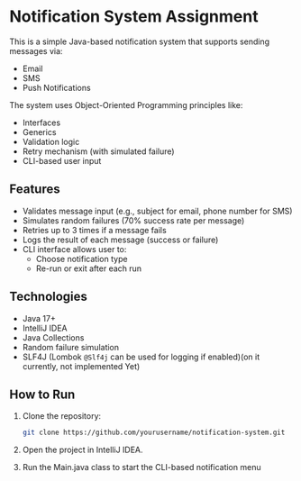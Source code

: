 # Notification System Assignment

This is a simple Java-based notification system that supports sending messages via:
-  Email
-  SMS
-  Push Notifications

The system uses Object-Oriented Programming principles like:
- Interfaces
- Generics
- Validation logic
- Retry mechanism (with simulated failure)
- CLI-based user input

## Features

- Validates message input (e.g., subject for email, phone number for SMS)
- Simulates random failures (70% success rate per message)
- Retries up to 3 times if a message fails
- Logs the result of each message (success or failure)
- CLI interface allows user to:
    - Choose notification type
    - Re-run or exit after each run

## Technologies

- Java 17+
- IntelliJ IDEA
- Java Collections
- Random failure simulation
- SLF4J (Lombok `@Slf4j` can be used for logging if enabled)(on it currently, not implemented Yet)

##  How to Run

1. Clone the repository:
   ```bash
   git clone https://github.com/yourusername/notification-system.git

2. Open the project in IntelliJ IDEA.

3. Run the Main.java class to start the CLI-based notification menu